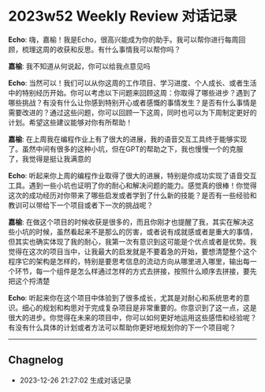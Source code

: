 # 2023w52 Weekly Review 对话记录

**Echo**: 嗨，嘉榆！我是Echo，很高兴能成为你的助手。我可以帮你进行每周回顾，梳理这周的收获和反思。有什么事情我可以帮你吗？

**嘉榆**: 我不知道从何说起，你可以给我点意见吗

**Echo**: 当然可以！我们可以从你这周的工作项目、学习进度、个人成长、或者生活中的特别经历开始。你可以考虑以下问题来回顾这周：你取得了哪些进步？遇到了哪些挑战？有没有什么让你感到特别开心或者感慨的事情发生？是否有什么事情是需要改进的？通过这些问题，你可以回顾一下这周，同时也可以为下周制定更好的计划。希望这些建议能够对你有所帮助！

**嘉榆**: 在上周我在编程作业上有了很大的进展，我的语音交互工具终于能够实现了。虽然中间有很多的这种小坑，但在GPT的帮助之下，我也慢慢一个的克服了，我觉得是挺让我满意的

**Echo**: 听起来你上周的编程作业取得了很大的进展，特别是你成功实现了语音交互工具。遇到一些小坑也证明了你的耐心和解决问题的能力。感觉真的很棒！你觉得这次的成功经历对你带来了哪些启发或者学到了什么新的技能？是否有一些经验和教训可以带给下一个项目或者下一次的挑战呢？

**嘉榆**: 在做这个项目的时候收获是很多的，而且你刚才也提醒了我，其实在解决这些小坑的时候，虽然看起来不是那么的厉害，或者说有成就感或者是重大的事情，但其实也确实体现了我的耐心，我第一次有意识到这可能是个优点或者是优势。我觉得在这次的项目当中，让我最大的启发就是不要着急的开始，要想清楚整个这个程序它的架构是怎样的，特别是要思考信息的流动方向从哪里进入哪里，输出每一个环节，每一个组件是怎么样通过怎样的方式去拼接，按照什么顺序去拼接，要先把这个捋清楚

**Echo**: 听起来你在这个项目中体验到了很多成长，尤其是对耐心和系统思考的意识。细心的规划和构思对于完成复杂项目是非常重要的。你意识到了这一点，这是很大的进步。你觉得在未来的项目中，你可以如何更好地运用这些感悟和经验呢？有没有什么具体的计划或者方法可以帮助你更好地规划你的下一个项目呢？

---

## Chagnelog

- 2023-12-26 21:27:02 生成对话记录

